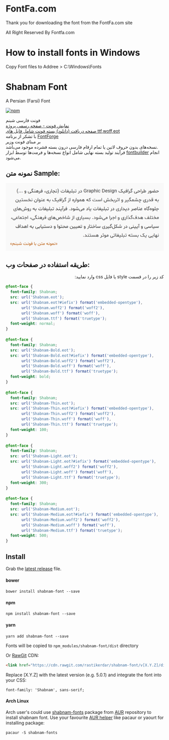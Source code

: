 
# FontFa.com

Thank you for downloading the font from the FontFa.com site

All Right Reserved By Fontfa.com

# How to install fonts in Windows

Copy Font files to Addree > C:\Windows\Fonts



# Shabnam Font
A Persian (Farsi) Font

[![npm](https://img.shields.io/npm/v/shabnam-font.svg)](https://www.npmjs.com/package/shabnam-font)

فونت فارسی شبنم  
[نمایش فونت - صفحه رسمی پروژه](https://rastikerdar.github.io/shabnam-font/)  
[صفحه دریافت (دانلود) بسته فونت شامل فایل های ttf,woff,eot](https://github.com/rastikerdar/shabnam-font/releases)  
با تشکر از برنامه [FontForge](https://fontforge.github.io)  
بر مبنای فونت [وزیر](https://rastikerdar.github.io/vazir-font)  
نسخه‌های بدون حروف لاتین یا تمام ارقام فارسی درون بسته فشرده موجود می‌باشد.  
فرآیند تولید بسته نهایی شامل انواع نسخه‌ها و فرمت‌ها توسط ابزار [fontbuilder](https://github.com/rastikerdar/fontbuilder) انجام می‌شود.

## نمونه متن Sample:
![نمونه متن فونت شبنم](./sample.png)

## طریقه استفاده در صفحات وب:

<p dir="rtl">
کد زیر را در قسمت style یا فایل css وارد نمایید:
</p>


```css
@font-face {
  font-family: Shabnam;
  src: url('Shabnam.eot');
  src: url('Shabnam.eot?#iefix') format('embedded-opentype'),
       url('Shabnam.woff2') format('woff2'),
       url('Shabnam.woff') format('woff'),
       url('Shabnam.ttf') format('truetype');
  font-weight: normal;
}

@font-face {
  font-family: Shabnam;
  src: url('Shabnam-Bold.eot');
  src: url('Shabnam-Bold.eot?#iefix') format('embedded-opentype'),
       url('Shabnam-Bold.woff2') format('woff2'),
       url('Shabnam-Bold.woff') format('woff'),
       url('Shabnam-Bold.ttf') format('truetype');
  font-weight: bold;
}

@font-face {
  font-family: Shabnam;
  src: url('Shabnam-Thin.eot');
  src: url('Shabnam-Thin.eot?#iefix') format('embedded-opentype'),
       url('Shabnam-Thin.woff2') format('woff2'),
       url('Shabnam-Thin.woff') format('woff'),
       url('Shabnam-Thin.ttf') format('truetype');
  font-weight: 100;
}

@font-face {
  font-family: Shabnam;
  src: url('Shabnam-Light.eot');
  src: url('Shabnam-Light.eot?#iefix') format('embedded-opentype'),
       url('Shabnam-Light.woff2') format('woff2'),
       url('Shabnam-Light.woff') format('woff'),
       url('Shabnam-Light.ttf') format('truetype');
  font-weight: 300;
}

@font-face {
  font-family: Shabnam;
  src: url('Shabnam-Medium.eot');
  src: url('Shabnam-Medium.eot?#iefix') format('embedded-opentype'),
       url('Shabnam-Medium.woff2') format('woff2'),
       url('Shabnam-Medium.woff') format('woff'),
       url('Shabnam-Medium.ttf') format('truetype');
  font-weight: 500;
}
```

## Install

Grab the [latest release](https://github.com/rastikerdar/shabnam-font/releases/latest) file.

#### bower

```
bower install shabnam-font --save
```

#### npm
```
npm install shabnam-font --save
```

#### yarn
```
yarn add shabnam-font --save
```

Fonts will be copied to `npm_modules/shabnam-font/dist` directory

Or [RawGit](https://rawgit.com) CDN:

```html
<link href="https://cdn.rawgit.com/rastikerdar/shabnam-font/v[X.Y.Z]/dist/font-face.css" rel="stylesheet" type="text/css" />
```

Replace [X.Y.Z] with the latest version (e.g. 5.0.1) and integrate the font into your CSS:

```
font-family: 'Shabnam', sans-serif;
```

#### Arch Linux

Arch user's could use [shabnam-fonts](https://aur.archlinux.org/packages/shabnam-fonts/) package from [AUR](https://aur.archlinux.org/) repository to install shabnam font. Use your favourite [AUR helper](https://wiki.archlinux.org/index.php/AUR_helpers) like pacaur or yaourt for installing package:

```shell
pacaur -S shabnam-fonts
```
